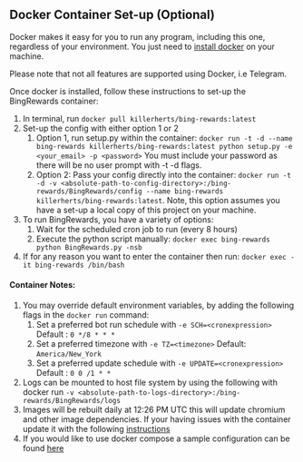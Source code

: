 ## Docker Container Set-up (Optional)

Docker makes it easy for you to run any program, including this one, regardless of your environment. You just need to [install docker](https://docs.docker.com/get-docker/) on your machine. 

Please note that not all features are supported using Docker, i.e Telegram.

Once docker is installed, follow these instructions to set-up the BingRewards container:

1. In terminal, run `docker pull killerherts/bing-rewards:latest`
2. Set-up the config with either option 1 or 2 
	 1. Option 1, run setup.py within the container: `docker run -t -d --name bing-rewards killerherts/bing-rewards:latest python setup.py -e <your_email> -p <password>`  You must include your password as there will be no user prompt with -t -d flags.
	 2. Option 2: Pass your config directly into the container: `docker run -t -d -v <absolute-path-to-config-directory>:/bing-rewards/BingRewards/config --name bing-rewards killerherts/bing-rewards:latest`. Note, this option assumes you have a set-up a local copy of this project on your machine.
3. To run BingRewards, you have a variety of options:
	1. Wait for the scheduled cron job to run (every 8 hours)
	2. Execute the python script manually: `docker exec bing-rewards python BingRewards.py -nsb`
3. If for any reason you want to enter the container then run: `docker exec -it bing-rewards /bin/bash`

#### Container Notes: 
1. You may override default environment variables, by adding the following flags in the `docker run` command:
	1. Set a preferred bot run schedule with 
	`-e SCH=<cronexpression>` Default : `0 */8 * * *`
	2. Set a preferred timezone with 
	`-e TZ=<timezone>` Default: `America/New_York`
	3. Set a preferred update schedule with 
	`-e UPDATE=<cronexpression>` Default : `0 0 /1 * *`
4. Logs can be mounted to host file system by using the following with docker run
 `-v <absolute-path-to-logs-directory>:/bing-rewards/BingRewards/logs`
5. Images will be rebuilt daily at 12:26 PM UTC this will update chromium and other image dependencies. If your having issues with the container update it with the following [instructions](https://stackoverflow.com/a/26833005)
6. If you would like to use docker compose a sample configuration can be found [here](https://github.com/jjjchens235/bing-rewards/blob/master/compose.yaml)

